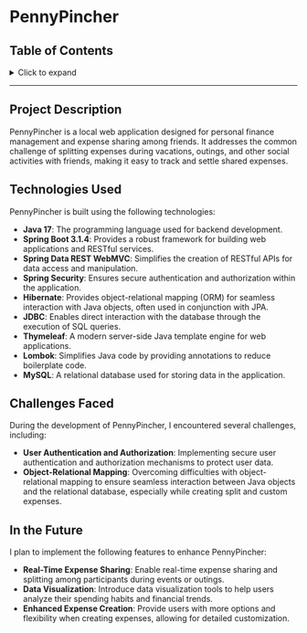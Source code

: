 # PennyPincher

## Table of Contents

<details>
<summary>Click to expand</summary>

- [Project Description](#project-description)
- [Technologies Used](#technologies-used)
- [Challenges Faced](#challenges-faced)
- [In the Future](#in-the-future)

</details>

---

## Project Description

PennyPincher is a local web application designed for personal finance management and expense sharing among friends. It addresses the common challenge of splitting expenses during vacations, outings, and other social activities with friends, making it easy to track and settle shared expenses.

## Technologies Used

PennyPincher is built using the following technologies:

- **Java 17**: The programming language used for backend development.
- **Spring Boot 3.1.4**: Provides a robust framework for building web applications and RESTful services.
- **Spring Data REST WebMVC**: Simplifies the creation of RESTful APIs for data access and manipulation.
- **Spring Security**: Ensures secure authentication and authorization within the application.
- **Hibernate**: Provides object-relational mapping (ORM) for seamless interaction with Java objects, often used in conjunction with JPA.
- **JDBC**: Enables direct interaction with the database through the execution of SQL queries.
- **Thymeleaf**: A modern server-side Java template engine for web applications.
- **Lombok**: Simplifies Java code by providing annotations to reduce boilerplate code.
- **MySQL**: A relational database used for storing data in the application.

## Challenges Faced

During the development of PennyPincher, I encountered several challenges, including:

- **User Authentication and Authorization**: Implementing secure user authentication and authorization mechanisms to protect user data.
- **Object-Relational Mapping**: Overcoming difficulties with object-relational mapping to ensure seamless interaction between Java objects and the relational database, especially while creating split and custom expenses.

## In the Future

I plan to implement the following features to enhance PennyPincher:

- **Real-Time Expense Sharing**: Enable real-time expense sharing and splitting among participants during events or outings.
- **Data Visualization**: Introduce data visualization tools to help users analyze their spending habits and financial trends.
- **Enhanced Expense Creation**: Provide users with more options and flexibility when creating expenses, allowing for detailed customization.






